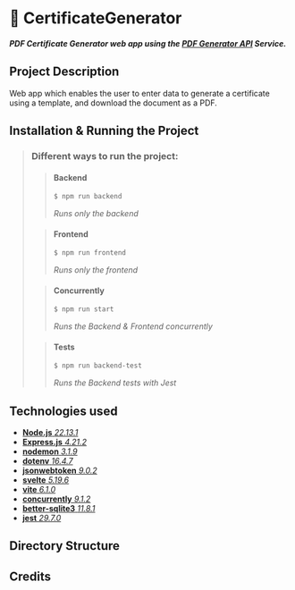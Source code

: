 # 📄 CertificateGenerator
#### *PDF Certificate Generator web app using the **[PDF Generator API](https://pdfgeneratorapi.com)** Service.*

## Project Description
Web app which enables the user to enter data to generate a certificate using a template, and download the document as a PDF.

## Installation & Running the Project

> ### Different ways to run the project:
>> #### Backend
>>```bash
>>$ npm run backend
>>```
>> *Runs only the backend*
>
>> #### Frontend
>>
>>```bash
>>$ npm run frontend
>>```
>> *Runs only the frontend*
>
>> 
>> #### Concurrently
>>
>>```bash
>>$ npm run start
>>```
>> *Runs the Backend & Frontend concurrently*
>
>> 
>> #### Tests
>>
>>```bash
>>$ npm run backend-test
>>```
>> *Runs the Backend tests with Jest*
>

## Technologies used
- [**Node.js** *22.13.1*](https://nodejs.org/en/download)
- [**Express.js** *4.21.2*](https://expressjs.com)
- [**nodemon** *3.1.9*](https://www.npmjs.com/package/nodemon)
- [**dotenv** *16.4.7*](https://www.npmjs.com/package/dotenv)
- [**jsonwebtoken** *9.0.2*](https://www.npmjs.com/package/jsonwebtoken)
- [**svelte** *5.19.6*](https://svelte.dev/)
- [**vite** *6.1.0*](https://vite.dev/)
- [**concurrently** *9.1.2*](https://www.npmjs.com/package/concurrently)
- [**better-sqlite3** *11.8.1*](https://www.npmjs.com/package/better-sqlite3)
- [**jest** *29.7.0*](https://www.npmjs.com/package/jest)

## Directory Structure

## Credits